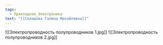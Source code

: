 ```yaml
---
tags:
  - Прикладная_Электроника
text: "[[Складова Галина Михайловна]]"
---
```


![[Электропроводность полупроводников 1.jpg]]
![[Электропроводность полупроводников 2.jpg]]